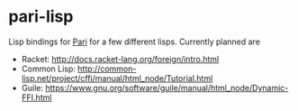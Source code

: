 pari-lisp
=========

Lisp bindings for [Pari](http://pari.math.u-bordeaux.fr/) for a few different lisps.
Currently planned are

 - Racket: http://docs.racket-lang.org/foreign/intro.html
 - Common Lisp: http://common-lisp.net/project/cffi/manual/html_node/Tutorial.html
 - Guile: https://www.gnu.org/software/guile/manual/html_node/Dynamic-FFI.html
